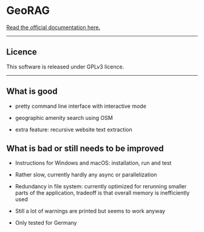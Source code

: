 # GeoRAG  

[Read the official documentation here.](./docs/Documentation.md)

--- 

## Licence 

This software is released under GPLv3 licence. 

--- 

## What is good

- pretty command line interface with interactive mode

- geographic amenity search using OSM

- extra feature: recursive website text extraction   


## What is bad or still needs to be improved

- Instructions for Windows and macOS: installation, run and test 

- Rather slow, currently hardly any async or parallelization

- Redundancy in file system: currently optimized for rerunning smaller parts of the application, tradeoff is that overall memory is inefficiently used

- Still a lot of warnings are printed but seems to work anyway

- Only tested for Germany 

